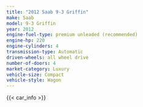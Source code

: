 ```yaml
---
title: "2012 Saab 9-3 Griffin"
make: Saab
model: 9-3 Griffin
year: 2012
engine-fuel-type: premium unleaded (recommended)
engine-hp: 220
engine-cylinders: 4
transmission-type: Automatic
driven-wheels: all wheel drive
number-of-doors: 4
market-category: Luxury
vehicle-size: Compact
vehicle-style: Wagon
---
```


{{< car_info >}}
